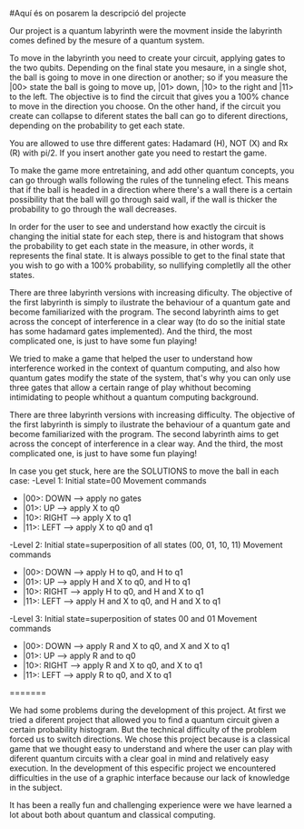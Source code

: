#Aquí és on posarem la descripció del projecte

Our project is a quantum labyrinth were the movment inside the labyrinth comes defined by the mesure of a quantum system.

To move in the labyrinth you need to create your circuit, applying gates to the two qubits. Depending on the final state you mesaure, in a single shot, the ball is going to move in one direction or another; so if you measure the |00> state the ball is going to move up, |01> down, |10> to the right and |11> to the left. The objective is to find the circuit that gives you a 100% chance to move in the direction you choose. On the other hand, if the circuit you create can collapse to diferent states the ball can go to diferent directions, depending on the probability to get each state. 

You are allowed to use thre different gates: Hadamard (H), NOT (X) and Rx (R) with pi/2. If you insert another gate you need to restart the game.

To make the game more entretaining, and add other quantum concepts, you can go through walls following the rules of the tunneling efect. This means that if the ball is headed in a direction where there's a wall there is a certain possibility that the ball will go through said wall, if the wall is thicker the probability to go through the wall decreases.

In order for the user to see and understand how exactly the circuit is changing the initial state for each step, there is and histogram that shows the probability to get each state in the measure, in other words, it represents the final state. It is always possible to get to the final state that you wish to go with a 100% probability, so nullifying completlly all the other states. 

There are three labyrinth versions with increasing dificulty. The objective of the first labyrinth is simply to ilustrate the behaviour of a quantum gate and become familiarized with the program. The second labyrinth aims to get across the concept of interference in a clear way (to do so the initial state has some hadamard gates implemented). And the third, the most complicated one, is just to have some fun playing!

We tried to make a game that helped the user to understand how interference worked in the context of quantum computing, and also how quantum gates modify the state of the system, that's why you can only use three gates that allow a certain range of play whithout becoming intimidating to people whithout a quantum computing background.

There are three labyrinth versions with increasing difficulty. The objective of the first labyrinth is simply to ilustrate the behaviour of a quantum gate and become familiarized with the program. The second labyrinth aims to get across the concept of interference in a clear way. And the third, the most complicated one, is just to have some fun playing!

In case you get stuck, here are the SOLUTIONS to move the ball in each case:
-Level 1: Initial state=00
  Movement commands
  - |00>: DOWN --> apply no gates
  - |01>: UP --> apply X to q0
  - |10>: RIGHT --> apply X to q1
  - |11>: LEFT --> apply X to q0 and q1
  
-Level 2: Initial state=superposition of all states (00, 01, 10, 11)
  Movement commands
  - |00>: DOWN --> apply H to q0, and H to q1
  - |01>: UP --> apply H and X to q0, and H to q1 
  - |10>: RIGHT --> apply H to q0, and H and X to q1
  - |11>: LEFT --> apply H and X to q0, and H and X to q1
  
-Level 3: Initial state=superposition of states 00 and 01
  Movement commands
  - |00>: DOWN --> apply R and X to q0, and X and X to q1
  - |01>: UP --> apply R and to q0
  - |10>: RIGHT --> apply R and X to q0, and X to q1
  - |11>: LEFT --> apply R to q0, and X to q1
  
=======

We had some problems during the development of this project. At first we tried a diferent project that allowed you to find a quantum circuit given a certain probability histogram. But the technical difficulty of the problem forced us to switch directions. We chose this project because is a classical game that we thought easy to understand and where the user can play with diferent quantum circuits with a clear goal in mind and relatively easy execution. In the development of this especific project we encountered difficulties in the use of a graphic interface because our lack of knowledge in the subject.

It has been a really fun and challenging experience were we have learned a lot about both about quantum and classical computing. 
